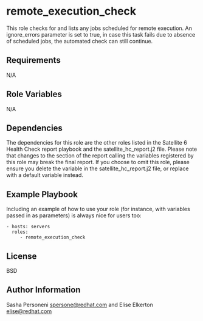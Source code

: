 remote_execution_check
=========

This role checks for and lists any jobs scheduled for remote execution. An ignore_errors parameter is set to true, in case this task fails due to absence of scheduled jobs, the automated check can still continue.

Requirements
------------

N/A

Role Variables
--------------

N/A

Dependencies
------------

The dependencies for this role are the other roles listed in the Satellite 6 Health Check report playbook and the satellite_hc_report.j2 file. Please note that changes to the section of the report calling the variables registered by this role may break the final report. If you choose to omit this role, please ensure you delete the variable in the satellite_hc_report.j2 file, or replace with a default variable instead.

Example Playbook
----------------

Including an example of how to use your role (for instance, with variables passed in as parameters) is always nice for users too:

    - hosts: servers
      roles:
         - remote_execution_check

License
-------

BSD

Author Information
------------------
Sasha Personeni spersone@redhat.com and Elise Elkerton elise@redhat.com
